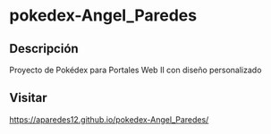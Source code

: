 # pokedex-Angel_Paredes

## Descripción
Proyecto de Pokédex para Portales Web II con diseño personalizado

## Visitar
https://aparedes12.github.io/pokedex-Angel_Paredes/
